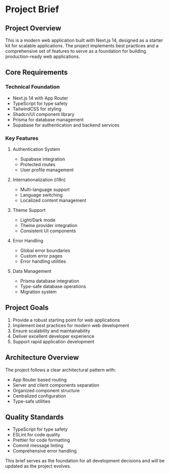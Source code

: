 # Project Brief

## Project Overview
This is a modern web application built with Next.js 14, designed as a starter kit for scalable applications. The project implements best practices and a comprehensive set of features to serve as a foundation for building production-ready web applications.

## Core Requirements

### Technical Foundation
- Next.js 14 with App Router
- TypeScript for type safety
- TailwindCSS for styling
- Shadcn/UI component library
- Prisma for database management
- Supabase for authentication and backend services

### Key Features
1. Authentication System
   - Supabase integration
   - Protected routes
   - User profile management

2. Internationalization (i18n)
   - Multi-language support
   - Language switching
   - Localized content management

3. Theme Support
   - Light/Dark mode
   - Theme provider integration
   - Consistent UI components

4. Error Handling
   - Global error boundaries
   - Custom error pages
   - Error handling utilities

5. Data Management
   - Prisma database integration
   - Type-safe database operations
   - Migration system

## Project Goals
1. Provide a robust starting point for web applications
2. Implement best practices for modern web development
3. Ensure scalability and maintainability
4. Deliver excellent developer experience
5. Support rapid application development

## Architecture Overview
The project follows a clear architectural pattern with:
- App Router based routing
- Server and client components separation
- Organized component structure
- Centralized configuration
- Type-safe utilities

## Quality Standards
- TypeScript for type safety
- ESLint for code quality
- Prettier for code formatting
- Commit message linting
- Comprehensive error handling

This brief serves as the foundation for all development decisions and will be updated as the project evolves.